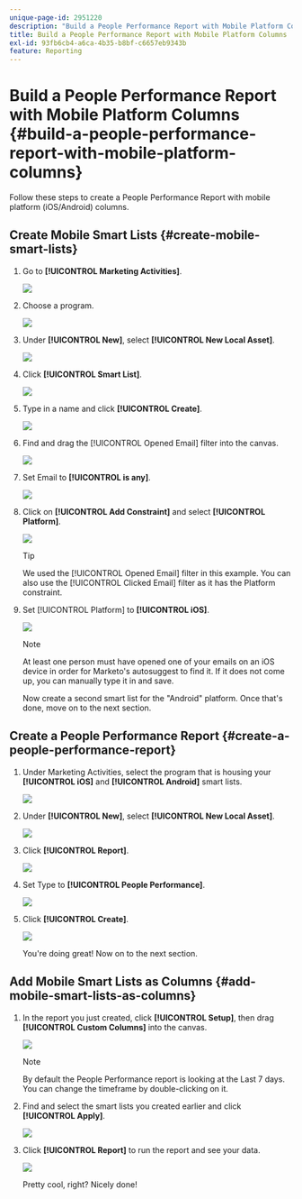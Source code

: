 ```yaml
---
unique-page-id: 2951220
description: "Build a People Performance Report with Mobile Platform Columns - Marketo Docs - Product Documentation"
title: Build a People Performance Report with Mobile Platform Columns
exl-id: 93fb6cb4-a6ca-4b35-b8bf-c6657eb9343b
feature: Reporting
---
```

# Build a People Performance Report with Mobile Platform Columns {#build-a-people-performance-report-with-mobile-platform-columns}

Follow these steps to create a People Performance Report with mobile platform (iOS/Android) columns.

## Create Mobile Smart Lists {#create-mobile-smart-lists}

1. Go to **[!UICONTROL Marketing Activities]**.

   ![](assets/ma.png)

1. Choose a program.

   ![](assets/two-1.png)

1. Under **[!UICONTROL New]**, select **[!UICONTROL New Local Asset]**.

   ![](assets/three-1.png)

1. Click **[!UICONTROL Smart List]**.

   ![](assets/four-1.png)

1. Type in a name and click **[!UICONTROL Create]**.

   ![](assets/five-1.png)

1. Find and drag the [!UICONTROL Opened Email] filter into the canvas.

   ![](assets/six-1.png)

1. Set Email to **[!UICONTROL is any]**.

   ![](assets/seven.png)

1. Click on **[!UICONTROL Add Constraint]** and select **[!UICONTROL Platform]**.

   ![](assets/eight.png)

   >[!TIP]
   >
   >We used the [!UICONTROL Opened Email] filter in this example. You can also use the [!UICONTROL Clicked Email] filter as it has the Platform constraint.

1. Set [!UICONTROL Platform] to **[!UICONTROL iOS]**.

   ![](assets/nine.png)

   >[!NOTE]
   >
   >At least one person must have opened one of your emails on an iOS device in order for Marketo's autosuggest to find it. If it does not come up, you can manually type it in and save.

   Now create a second smart list for the "Android" platform. Once that's done, move on to the next section.

## Create a People Performance Report {#create-a-people-performance-report}

1. Under Marketing Activities, select the program that is housing your **[!UICONTROL iOS]** and **[!UICONTROL Android]** smart lists.

   ![](assets/ten.png)

1. Under **[!UICONTROL New]**, select **[!UICONTROL New Local Asset]**.

   ![](assets/eleven.png)

1. Click **[!UICONTROL Report]**.

   ![](assets/twelve.png)

1. Set Type to **[!UICONTROL People Performance]**.

   ![](assets/thirteen.png)

1. Click **[!UICONTROL Create]**.

   ![](assets/fourteen.png)

   You're doing great! Now on to the next section.

## Add Mobile Smart Lists as Columns {#add-mobile-smart-lists-as-columns}

1. In the report you just created, click **[!UICONTROL Setup]**, then drag **[!UICONTROL Custom Columns]** into the canvas.

   ![](assets/fifteen.png)

   >[!NOTE]
   >
   >By default the People Performance report is looking at the Last 7 days. You can change the timeframe by double-clicking on it.

1. Find and select the smart lists you created earlier and click **[!UICONTROL Apply]**.

   ![](assets/sixteen.png)

1. Click **[!UICONTROL Report]** to run the report and see your data.

   ![](assets/seventeen.png)

   Pretty cool, right? Nicely done!

